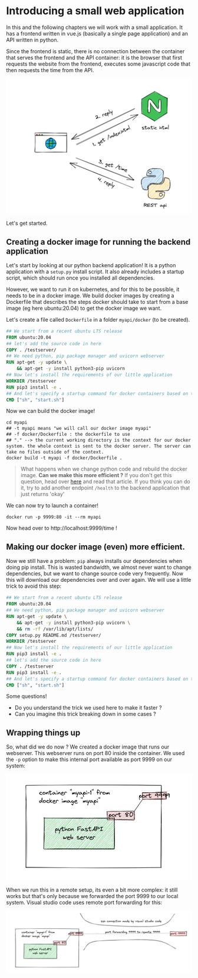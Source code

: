 # Introducing a small web application

In this and the following chapters we will work with a small application. It has a frontend written in vue.js (basically a single page application) and an API written in python.

Since the frontend is static, there is no connection between the container that serves the frontend and the API container: it is the browser that first requests the website from the frontend, executes some javascript code that then requests the time from the API.

![our-app](../imgs/our-app.png)

Let's get started.

## Creating a docker image for running the backend application


Let's start by looking at our python backend application! It is a python application with a `setup.py` install script.
It also already includes a startup script, which should run once you installed all dependencies.

However, we want to run it on kubernetes, and for this to be possible, it needs to be in a docker image.
We build docker images by creating a Dockerfile that describes the steps docker should take to start from a base image (eg here ubuntu:20.04) to get the docker image we want.

Let's create a file called `Dockerfile` in a folder `myapi/docker` (to be created).

```Dockerfile
## We start from a recent ubuntu LTS release
FROM ubuntu:20.04
## let's add the source code in here
COPY . /testserver/
## We need python, pip package manager and uvicorn webserver
RUN apt-get -y update \
    && apt-get -y install python3-pip uvicorn
## Now let's install the requirements of our little application
WORKDIR /testserver
RUN pip3 install -e .
## And let's specify a startup command for docker containers based on this image.
CMD ["sh", "start.sh"]
```

Now we can build the docker image!

```shell
cd myapi
## -t myapi means "we will call our docker image myapi"
## -f docker/Dockerfile : the dockerfile to use
## "." --> the current working directory is the context for our docker system. the whole context is sent to the docker server. The server can take no files outside of the context.
docker build -t myapi -f docker/Dockerfile .
```

> What happens when we change python code and rebuild the docker image. **Can we make this more efficient ?** If you don't get this question, head over [here](https://www.baeldung.com/linux/docker-build-cache) and read that article. 
> If you think you can do it, try to add another endpoint `/health` to the backend application that just returns 'okay'

We can now try to launch a container!

```shell
docker run -p 9999:80 -it --rm myapi
```

Now head over to http://localhost:9999/time !

## Making our docker image (even) more efficient.

Now we still have a problem: `pip` always installs our dependencies when doing pip install. This is wasted bandwidth, we almost never want to change dependencies, but we want to change source code very frequently. Now this will download our dependencies over and over again. We will use a little trick to avoid this step:

```Dockerfile
## We start from a recent ubuntu LTS release
FROM ubuntu:20.04
## We need python, pip package manager and uvicorn webserver
RUN apt-get -y update \
    && apt-get -y install python3-pip uvicorn \
    && rm -rf /var/lib/apt/lists/
COPY setup.py README.md /testserver/
WORKDIR /testserver
## Now let's install the requirements of our little application
RUN pip3 install -e .
## let's add the source code in here
COPY . /testserver
RUN pip3 install -e .
## And let's specify a startup command for docker containers based on this image.
CMD ["sh", "start.sh"]
```

Some questions!

* Do you understand the trick we used here to make it faster ?
* Can you imagine this trick breaking down in some cases ?

## Wrapping things up

So, what did we do now ? We created a docker image that runs our webserver. This webserver runs on port 80 inside the container. We used  the `-p` option to make this internal port available as port 9999 on our system:

![wrap-up](../imgs/chapter2-wrapup-docker.png)

When we run this in a remote setup, its even a bit more complex: it still works but that's only because we forwarded the port 9999 to our local system. Visual studio code uses remote port forwarding for this:

![wrap-up-remote](../imgs/chapter2-wrapup-docker-remote.png)

